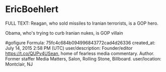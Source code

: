 # EricBoehlert

FULL TEXT: Reagan, who sold missiles to Iranian terrorists, is a GOP hero. 

Obama, who's trying to curb Iranian nukes, is GOP villain 

#gofigure
Formula: 75fc4c684b094996843772cad4d26336
created_at: July 14, 2015 2:58 PM (UTC)
user/description: Founder/editor https://t.co/QUPv4USean, home of fearless media commentary. Author. Former staffer Media Matters, Salon, Rolling Stone, Billboard.
user/location: Montclair, NJ